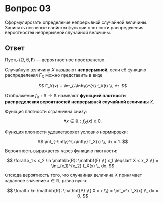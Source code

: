 # Вопрос 03

Сформулировать определение непрерывной случайной величины. Записать основные
свойства функции плотности распределения вероятностей непрерывной случайной
величины.

## Ответ

Пусть $(\Omega, \mathfrak{B}, \mathbf{P})$ &mdash; вероятностное пространство.

Случайную величину $X$ называют **непрерывной**, если её функцию распределения
$F_X$ можно представить в виде

$$
F_X(x) = \int_{-\infty}^{x} f_X(t) \\, dt.
$$

Отображение $f_X : \mathbb{R} \rightarrow \mathbb{R}$ называют **функцией
плотности распределения вероятностей непрерывной случайной величины** $X$.

Функция плотности ограничена снизу:

$$
\forall x \in \mathbb{R}:
f_X(x) \geqslant 0.
$$

Функция плотности удовлетворяет условию нормировки:

$$
\int_{-\infty}^{+\infty} f_X(x) \\, dx = 1.
$$

Вероятность выражается через функцию плотности:

$$
\forall x_1 < x_2 \in \mathbb{R}:
\mathbf{P} \\{ x_1 \leqslant X < x_2 \\} = \int_{x_1}^{x_2} f_X(x) \\, dx.
$$

Отсюда вероятность того, что случайная величина $X$ принимает заданное значение
$x \in \mathbb{R}$, равна нулю:

$$
\forall x \in \mathbb{R}:
\mathbf{P} \\{ X = x \\} = \int_x^x f_X(x) \\, dx = 0.
$$
